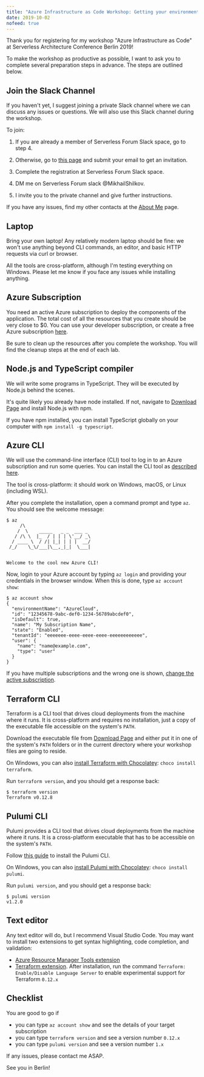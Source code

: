 ```yaml
---
title: "Azure Infrastructure as Code Workshop: Getting your environment ready"
date: 2019-10-02
nofeed: true
---
```


Thank you for registering for my workshop "Azure Infrastructure as Code" at Serverless Architecture Conference Berlin 2019!

To make the workshop as productive as possible, I want to ask you to complete several preparation steps in advance. The steps are outlined below.

## Join the Slack Channel

If you haven't yet, I suggest joining a private Slack channel where we can discuss any issues or questions. We will also use this Slack channel during the workshop.

To join:

1. If you are already a member of Serverless Forum Slack space, go to step 4.

2. Otherwise, go to [this page](https://wt-serverless-seattle.run.webtask.io/serverless-forum-signup?webtask_no_cache=1) and submit your email to get an invitation.

3. Complete the registration at Serverless Forum Slack space.

4. DM me on Serverless Forum slack @MikhailShilkov.

5. I invite you to the private channel and give further instructions.

If you have any issues, find my other contacts at the [About Me](http://localhost:1313/about/) page.

## Laptop

Bring your own laptop! Any relatively modern laptop should be fine: we won't use anything beyond CLI commands, an editor, and basic HTTP requests via curl or browser.

All the tools are cross-platform, although I'm testing everything on Windows. Please let me know if you face any issues while installing anything.

## Azure Subscription

You need an active Azure subscription to deploy the components of the application. The total cost of all the resources that you create should be very close to $0. You can use your developer subscription, or create a free Azure subscription [here](https://azure.microsoft.com/free/).

Be sure to clean up the resources after you complete the workshop. You will find the cleanup steps at the end of each lab.

## Node.js and TypeScript compiler

We will write some programs in TypeScript. They will be executed by Node.js behind the scenes.

It's quite likely you already have node installed. If not, navigate to [Download Page](https://nodejs.org/en/download/) and install Node.js with npm.

If you have npm installed, you can install TypeScript globally on your computer with `npm install -g typescript`.

## Azure CLI

We will use the command-line interface (CLI) tool to log in to an Azure subscription and run some queries. You can install the CLI tool as [described here](https://docs.microsoft.com/en-us/cli/azure/install-azure-cli?view=azure-cli-latest).

The tool is cross-platform: it should work on Windows, macOS, or Linux (including WSL).

After you complete the installation, open a command prompt and type `az`. You should see the welcome message:

```
$ az
     /\
    /  \    _____   _ _  ___ _
   / /\ \  |_  / | | | \'__/ _\
  / ____ \  / /| |_| | | |  __/
 /_/    \_\/___|\__,_|_|  \___|


Welcome to the cool new Azure CLI!
```

Now, login to your Azure account by typing `az login` and providing your credentials in the browser window. When this is done, type `az account show`:

```
$ az account show
{
  "environmentName": "AzureCloud",
  "id": "12345678-9abc-def0-1234-56789abcdef0",
  "isDefault": true,
  "name": "My Subscription Name",
  "state": "Enabled",
  "tenantId": "eeeeeee-eeee-eeee-eeee-eeeeeeeeeeee",
  "user": {
    "name": "name@example.com",
    "type": "user"
  }
}
```

If you have multiple subscriptions and the wrong one is shown, [change the active subscription](https://docs.microsoft.com/en-us/cli/azure/manage-azure-subscriptions-azure-cli?view=azure-cli-latest#change-the-active-subscription).

## Terraform CLI

Terraform is a CLI tool that drives cloud deployments from the machine where it runs. It is cross-platform and requires no installation, just a copy of the executable file accessible on the system's `PATH`.

Download the executable file from [Download Page](https://www.terraform.io/downloads.html) and either put it in one of the system's `PATH` folders or in the current directory where your workshop files are going to reside.

On Windows, you can also [install Terraform with Chocolatey](https://chocolatey.org/packages/terraform): `choco install terraform`.

Run `terraform version`, and you should get a response back:

```
$ terraform version
Terraform v0.12.8
```

## Pulumi CLI

Pulumi provides a CLI tool that drives cloud deployments from the machine where it runs. It is a cross-platform executable that has to be accessible on the system's `PATH`.

Follow [this guide](https://www.pulumi.com/docs/get-started/install/) to install the Pulumi CLI.

On Windows, you can also [install Pulumi with Chocolatey](https://chocolatey.org/packages/pulumi/): `choco install pulumi`.

Run `pulumi version`, and you should get a response back:

```
$ pulumi version
v1.2.0
```

## Text editor

Any text editor will do, but I recommend Visual Studio Code. You may want to install two extensions to get syntax highlighting, code completion, and validation:

- [Azure Resource Manager Tools extension](https://marketplace.visualstudio.com/items?itemName=msazurermtools.azurerm-vscode-tools)
- [Terraform extension](https://marketplace.visualstudio.com/items?itemName=mauve.terraform). After installation, run the command `Terraform: Enable/Disable Language Server` to enable experimental support for Terraform `0.12.x`

## Checklist

You are good to go if

- you can type `az account show` and see the details of your target subscription
- you can type `terraform version` and see a version number `0.12.x`
- you can type `pulumi version` and see a version number `1.x`

If any issues, please contact me ASAP.

See you in Berlin!